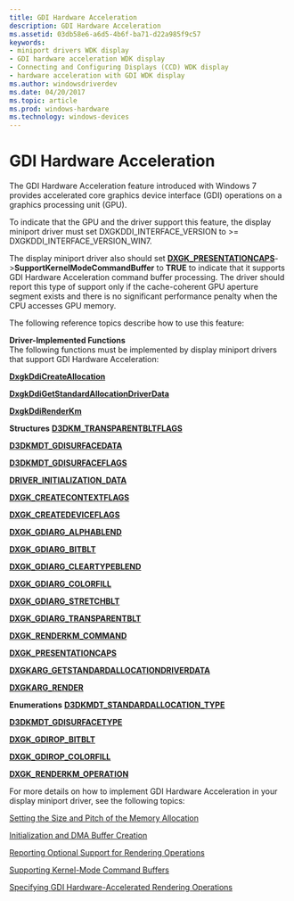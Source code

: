 ```yaml
---
title: GDI Hardware Acceleration
description: GDI Hardware Acceleration
ms.assetid: 03db58e6-a6d5-4b6f-ba71-d22a985f9c57
keywords:
- miniport drivers WDK display
- GDI hardware acceleration WDK display
- Connecting and Configuring Displays (CCD) WDK display
- hardware acceleration with GDI WDK display
ms.author: windowsdriverdev
ms.date: 04/20/2017
ms.topic: article
ms.prod: windows-hardware
ms.technology: windows-devices
---
```


# GDI Hardware Acceleration


The GDI Hardware Acceleration feature introduced with Windows 7 provides accelerated core graphics device interface (GDI) operations on a graphics processing unit (GPU).

To indicate that the GPU and the driver support this feature, the display miniport driver must set DXGKDDI\_INTERFACE\_VERSION to &gt;= DXGKDDI\_INTERFACE\_VERSION\_WIN7.

The display miniport driver also should set [**DXGK\_PRESENTATIONCAPS**](https://msdn.microsoft.com/library/windows/hardware/ff562004)-&gt;**SupportKernelModeCommandBuffer** to **TRUE** to indicate that it supports GDI Hardware Acceleration command buffer processing. The driver should report this type of support only if the cache-coherent GPU aperture segment exists and there is no significant performance penalty when the CPU accesses GPU memory.

The following reference topics describe how to use this feature:

<span id="Driver-Implemented_Functions"></span><span id="driver-implemented_functions"></span><span id="DRIVER-IMPLEMENTED_FUNCTIONS"></span>**Driver-Implemented Functions**  
The following functions must be implemented by display miniport drivers that support GDI Hardware Acceleration:

[**DxgkDdiCreateAllocation**](https://msdn.microsoft.com/library/windows/hardware/ff559606)

[**DxgkDdiGetStandardAllocationDriverData**](https://msdn.microsoft.com/library/windows/hardware/ff559673)

[**DxgkDdiRenderKm**](https://msdn.microsoft.com/library/windows/hardware/ff559800)

<span id="Structures"></span><span id="structures"></span><span id="STRUCTURES"></span>**Structures**
[**D3DKM\_TRANSPARENTBLTFLAGS**](https://msdn.microsoft.com/library/windows/hardware/ff548468)

[**D3DKMDT\_GDISURFACEDATA**](https://msdn.microsoft.com/library/windows/hardware/ff546021)

[**D3DKMDT\_GDISURFACEFLAGS**](https://msdn.microsoft.com/library/windows/hardware/ff546031)

[**DRIVER\_INITIALIZATION\_DATA**](https://msdn.microsoft.com/library/windows/hardware/ff556169)

[**DXGK\_CREATECONTEXTFLAGS**](https://msdn.microsoft.com/library/windows/hardware/ff561037)

[**DXGK\_CREATEDEVICEFLAGS**](https://msdn.microsoft.com/library/windows/hardware/ff561039)

[**DXGK\_GDIARG\_ALPHABLEND**](https://msdn.microsoft.com/library/windows/hardware/ff561074)

[**DXGK\_GDIARG\_BITBLT**](https://msdn.microsoft.com/library/windows/hardware/ff561079)

[**DXGK\_GDIARG\_CLEARTYPEBLEND**](https://msdn.microsoft.com/library/windows/hardware/ff561082)

[**DXGK\_GDIARG\_COLORFILL**](https://msdn.microsoft.com/library/windows/hardware/ff561083)

[**DXGK\_GDIARG\_STRETCHBLT**](https://msdn.microsoft.com/library/windows/hardware/ff561089)

[**DXGK\_GDIARG\_TRANSPARENTBLT**](https://msdn.microsoft.com/library/windows/hardware/ff561091)

[**DXGK\_RENDERKM\_COMMAND**](https://msdn.microsoft.com/library/windows/hardware/ff562026)

[**DXGK\_PRESENTATIONCAPS**](https://msdn.microsoft.com/library/windows/hardware/ff562004)

[**DXGKARG\_GETSTANDARDALLOCATIONDRIVERDATA**](https://msdn.microsoft.com/library/windows/hardware/ff557598)

[**DXGKARG\_RENDER**](https://msdn.microsoft.com/library/windows/hardware/ff557648)

<span id="Enumerations"></span><span id="enumerations"></span><span id="ENUMERATIONS"></span>**Enumerations**
[**D3DKMDT\_STANDARDALLOCATION\_TYPE**](https://msdn.microsoft.com/library/windows/hardware/ff546589)

[**D3DKMDT\_GDISURFACETYPE**](https://msdn.microsoft.com/library/windows/hardware/ff546039)

[**DXGK\_GDIROP\_BITBLT**](https://msdn.microsoft.com/library/windows/hardware/ff561095)

[**DXGK\_GDIROP\_COLORFILL**](https://msdn.microsoft.com/library/windows/hardware/ff561102)

[**DXGK\_RENDERKM\_OPERATION**](https://msdn.microsoft.com/library/windows/hardware/ff562029)

For more details on how to implement GDI Hardware Acceleration in your display miniport driver, see the following topics:

[Setting the Size and Pitch of the Memory Allocation](setting-the-size-and-pitch-of-the-memory-allocation.md)

[Initialization and DMA Buffer Creation](initialization-and-dma-buffer-creation.md)

[Reporting Optional Support for Rendering Operations](reporting-optional-support-for-rendering-operations.md)

[Supporting Kernel-Mode Command Buffers](supporting-kernel-mode-command-buffers.md)

[Specifying GDI Hardware-Accelerated Rendering Operations](specifying-gdi-hardware-accelerated-rendering-operations.md)

 

 





